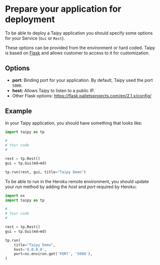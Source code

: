 # Prepare your application for deployment

To be able to deploy a Taipy application you should specify some options for your Service (`Gui` or `Rest`).

These options can be provided from the environment or hard coded.
Taipy is based on [Flask](https://flask.palletsprojects.com/) and allows customer to
access to it for customization.

## Options

- **port:** Binding port for your application. By default, Taipy used the port `5000`.
- **host:** Allows Taipy to listen to a public IP.
- Other Flask options: https://flask.palletsprojects.com/en/2.1.x/config/

## Example

In your Taipy application, you should have something that looks like:
```python
import taipy as tp

#
# Your code
#

rest = tp.Rest()
gui = tp.Gui(md=md)

tp.run(rest, gui, title="Taipy Demo")
```

To be able to run in the Heroku remote environment, you should update your _run_ method by adding
the _host_ and _port_ required by Heroku:
```python
import os
import taipy as tp

#
# Your code
#

rest = tp.Rest()
gui = tp.Gui(md=md)

tp.run(
    title="Taipy Demo",
    host='0.0.0.0',
    port=os.environ.get('PORT', '5000'),
)
```
